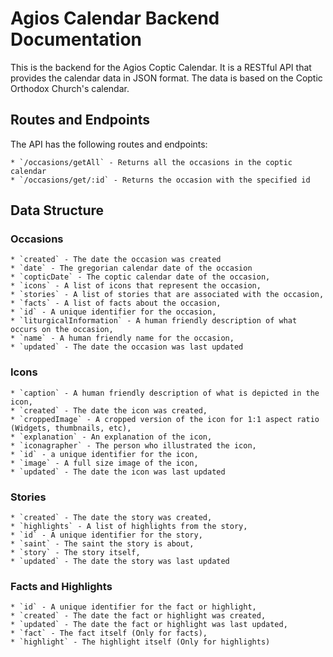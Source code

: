 # Agios Calendar Backend Documentation
This is the backend for the Agios Coptic Calendar. It is a RESTful API that provides the calendar data in JSON format. The data is based on the Coptic Orthodox Church's calendar.

## Routes and Endpoints
The API has the following routes and endpoints:

    * `/occasions/getAll` - Returns all the occasions in the coptic calendar
    * `/occasions/get/:id` - Returns the occasion with the specified id

## Data Structure

### Occasions
    * `created` - The date the occasion was created
    * `date` - The gregorian calendar date of the occasion
    * `copticDate` - The coptic calendar date of the occasion,
    * `icons` - A list of icons that represent the occasion,
    * `stories` - A list of stories that are associated with the occasion,
    * `facts` - A list of facts about the occasion,
    * `id` - A unique identifier for the occasion,
    * `liturgicalInformation` - A human friendly description of what occurs on the occasion,
    * `name` - A human friendly name for the occasion,
    * `updated` - The date the occasion was last updated

### Icons
    * `caption` - A human friendly description of what is depicted in the icon,
    * `created` - The date the icon was created,
    * `croppedImage` - A cropped version of the icon for 1:1 aspect ratio (Widgets, thumbnails, etc),
    * `explanation` - An explanation of the icon,
    * `iconagrapher` - The person who illustrated the icon,
    * `id` - a unique identifier for the icon,
    * `image` - A full size image of the icon,
    * `updated` - The date the icon was last updated

### Stories
    * `created` - The date the story was created,
    * `highlights` - A list of highlights from the story,
    * `id` - A unique identifier for the story,
    * `saint` - The saint the story is about,
    * `story` - The story itself,
    * `updated` - The date the story was last updated

### Facts and Highlights
    * `id` - A unique identifier for the fact or highlight,
    * `created` - The date the fact or highlight was created,
    * `updated` - The date the fact or highlight was last updated,
    * `fact` - The fact itself (Only for facts),
    * `highlight` - The highlight itself (Only for highlights)